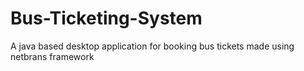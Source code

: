 # Bus-Ticketing-System
 A java based desktop application for booking bus tickets made using netbrans framework
